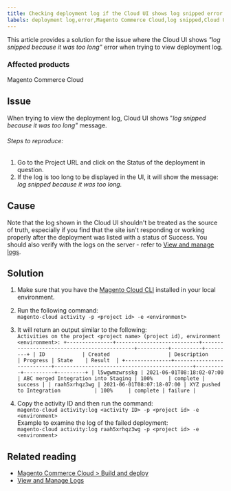 ```yaml
---
title: Checking deployment log if the Cloud UI shows log snipped error
labels: deployment log,error,Magento Commerce Cloud,log snipped,Cloud UI,manage log,
---
```


This article provides a solution for the issue where the Cloud UI shows *"log snipped because it was too long"* error when trying to view deployment log.

### Affected products
Magento Commerce Cloud

## Issue
When trying to view the deployment log, Cloud UI shows "*log snipped because it was too long"* message.

###### Steps to reproduce: ######
1. Go to the Project URL and click on the Status of the deployment in question.
1. If the log is too long to be displayed in the UI, it will show the message: *log snipped because it was too long.*

## Cause
Note that the log shown in the Cloud UI shouldn't be treated as the source of truth, especially if you find that the site isn't responding or working properly after the deployment was listed with a status of Success. You should also verify with the logs on the server - refer to [View and manage logs](https://devdocs.magento.com/cloud/project/log-locations.html).

## Solution
1. Make sure that you have the [Magento Cloud CLI](https://devdocs.magento.com/cloud/reference/cli-ref-topic.html) installed in your local environment.

1. Run the following command:  
 `magento-cloud activity -p <project id> -e <environment>`

1. It will return an output similar to the following:  
`Activities on the project <project name> (project id), environment <environment>:
+---------------+---------------------------+---------------------------------------------+----------+----------+---------+
| ID            | Created                   | Description                                 | Progress | State    | Result  |
+---------------+---------------------------+---------------------------------------------+----------+----------+---------+
| l5wgwmzwrsskg | 2021-06-01T08:18:02-07:00 | ABC merged Integration into Staging | 100%     | complete | success |
| raah5xrhqz3wg | 2021-06-01T08:07:18-07:00 | XYZ pushed to Integration           | 100%     | complete | failure |`
1. Copy the activity ID and then run the command:  
`magento-cloud activity:log <activity ID> -p <project id> -e <environment>`  
Example to examine the log of the failed deployment:  
`magento-cloud activity:log raah5xrhqz3wg -p <project id> -e <environment>`

## Related reading

* [Magento Commerce Cloud > Build and deploy](https://devdocs.magento.com/cloud/project/magento-env-yaml.html)
* [View and Manage Logs](https://devdocs.magento.com/cloud/project/log-locations.html)
